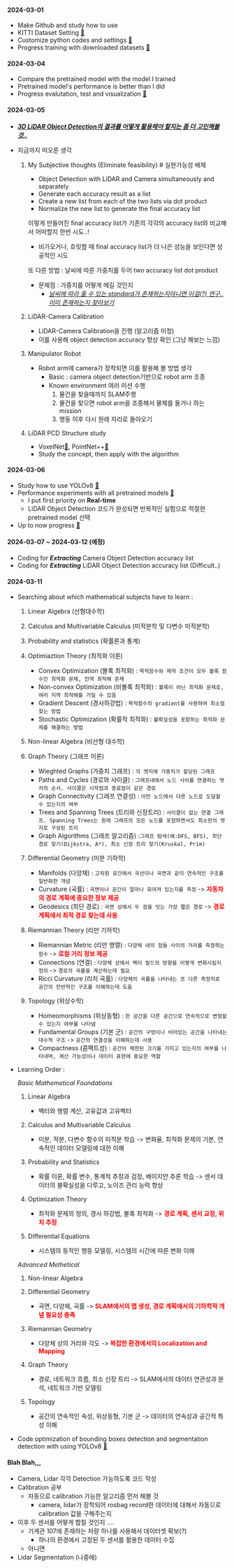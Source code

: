 #### 2024-03-01
- Make Github and study how to use
- KITTI Dataset Setting [🔗](../LiDAR_Object_Detection/PointPillars/README.md#datasets)
- Customize python codes and settings [🔗](../LiDAR_Object_Detection/PointPillars/)
- Progress training with downloaded datasets [🔗](../LiDAR_Object_Detection/PointPillars/README.md#compile)

#### 2024-03-04
- Compare the pretrained model with the model I trained
- Pretrained model's performance is better than I did
- Progress evalutation, test and visualization [🔗](../LiDAR_Object_Detection/PointPillars/README.md#evaluation)

#### 2024-03-05
- ***<U>3D LiDAR Object Detection의 결과를 어떻게 활용해야 할지는 좀 더 고민해볼것..</U>***
- 지금까지 떠오른 생각
    
    1. My Subjective thoughts (Eliminate feasibility) # 실현가능성 배제
        - Object Detection with LiDAR and Camera simultaneously and separately
        - Generate each accuracy result as a list
        - Create a new list from each of the two lists via dot product
        - Normalize the new list to generate the final accuracy list

        이렇게 만들어진 final accuracy list가 기존의 각각의 accuracy list와 비교해서 어떠할지 한번 시도..!
        - 비가오거나, 흐릿할 때 final accuracy list가 더 나은 성능을 보인다면 성공적인 시도

        또 다른 방법 : 날씨에 따른 가중치를 두어 two accuracy list dot product
        - 문제점 : 가중치를 어떻게 메길 것인지
            - *<U>날씨에 따라 줄 수 있는 standard가 존재하는지아니면 이걸(?) 연구.. 이미 존재하는지 찾아보기</U>*

    2. LiDAR-Camera Calibration
        - LiDAR-Camera Calibration을 진행 (알고리즘 미정)
        - 이를 사용해 object detection accuracy 향상 확인 (그냥 해보는 느낌)

    3. Manipulator Robot
        - Robot arm에 camera가 장착되면 이를 활용해 볼 방법 생각
            - Basic : camera object detection기반으로 robot arm 조종
            - Known environment 여러 미션 수행
                1. 물건을 찾을때까지 SLAM주행
                2. 물건을 찾으면 robot arm을 조종해서 물체를 들거나 하는 mission
                3. 행동 이후 다시 원래 자리로 돌아오기
    
    4. LiDAR PCD Structure study
        - VoxelNet[🔗](https://arxiv.org/abs/1711.06396), PointNet++[🔗](https://arxiv.org/abs/1706.02413)
        - Study the concept, then apply with the algorithm


#### 2024-03-06
- Study how to use YOLOv8 [🔗](../Camera_Object_Detection/YOLOv8/README.md#reference)
- Performance experiments with all pretrained models [🔗](../Camera_Object_Detection/YOLOv8/README.md#model-test)
    - I put first priority on **Real-time**
    - LiDAR Object Detection 코드가 완성되면 반복적인 실험으로 적절한 pretrained model 선택
- Up to now progress [🔗](../Camera_Object_Detection/YOLOv8/README.md#progress)

#### 2024-03-07 ~ 2024-03-12 (예정)
- Coding for ***Extracting*** Camera Object Detection accuracy list
- Coding for ***Extracting*** LiDAR Object Detection accuracy list (Difficult..)

#### 2024-03-11
- Searching about which mathematical subjects have to learn :
    1. Linear Algebra (선형대수학)

    2. Calculus and Multivariable Calculus (미적분학 및 다변수 미적분학)

    3. Probability and statistics (확률론과 통계)

    4. Optimiaztion Theory (최적화 이론)
        - Convex Optimization (볼록 최적화) : `목적함수와 제약 조건이 모두 볼록 함수인 최적화 문제, 전역 최적해 존재`
        - Non-convex Optimization (비볼록 최적화) : `볼록이 아닌 최적화 문제로, 여러 지역 최적해를 가질 수 있음`
        - Gradient Descent (경사하강법) : `목적함수의 gradient를 사용하여 최소점 찾는 방법`
        - Stochastic Optimization (확률적 최적화) : `불확실성을 포함하는 최적화 문제를 해결하는 방법`

    5. Non-linear Algebra (비선형 대수학)

    6. Graph Theory (그래프 이론)
        - Wieghted Graphs (가중치 그래프) : `각 엣지에 가중치가 할당된 그래프`
        - Paths and Cycles (경로와 사이클) : `그래프내에서 노드 사이를 연결하는 엣지의 순서. 사이클은 시작점과 종료점이 같은 경로`
        - Graph Connectivity (그래프 연결성) : `어떤 노드에서 다른 노드로 도달할 수 있는지의 여부`
        - Trees and Spanning Trees (트리와 신장트리) : `사이클이 없는 연결 그래프. Spanning Trees는 원래 그래프의 모든 노드를 포함하면서도 최소한의 엣지로 구성된 트리`
        - Graph Algorithms (그래프 알고리즘) :`그래프 탐색(예:DFS, BFS), 최단 경로 찾기(Dijkstra, A*), 최소 신장 트리 찾기(Kruskal, Prim)`

    7. Differential Geometry (미분 기하학)
        - Manifolds (다양체) : `고차원 공간에서 곡선이나 곡면과 같이 연속적인 구조를 일반화한 개념`
        - Curvature (곡률) : `곡면이나 공간이 얼마나 휘어져 있는지를 측정` -> **<span style="color:red"> 자동차의 경로 계획에 중요한 정보 제공 </span>**
        - Geodesics (최단 경로) : `곡면 상에서 두 점을 잇는 가장 짧은 경로` -> **<span style="color:red"> 경로 계획에서 최적 경로 찾는데 사용 </span>**

    8. Riemannian Theory (리만 기하학)
        - Riemannian Metric (리만 행렬) : `다양체 내의 점들 사이의 거리를 측정하는 함수` -> **<span style="color:red"> 로컬 거리 정보 제공 </span>**
        - Connections (연결) : `다양체 상에서 벡터 필드의 방향을 어떻게 변화시킬지 정의` -> `경로의 곡률을 계산하는데 필요`
        - Ricci Curvature (리치 곡률) : `다양체의 곡률을 나타내는 또 다른 측정치로 공간의 전반적인 구조를 이해하는데 도움`

    9. Topology (위상수학)
        - Homeomorphisms (위상동형) : `한 공간을 다른 공간으로 연속적으로 변형할 수 있는지 여부를 나타냄`
        - Fundamental Groups (기본 군) : `공간의 구멍이나 비어있는 공간을 나타내는 대수적 구조` -> `공간의 연결성을 이해하는데 사용`
        - Compactness (콤팩트성) : `공간이 제한된 크기를 가지고 있는지의 여부를 나타내며, 계산 가능성이나 데이터 표현에 중요한 역할`

- Learning Order :

    *Basic Mathemetical Foundations*
    1. Linear Algebra
        - 벡터와 행렬 계산, 고유값과 고유벡터

    2. Calculus and Multivariable Calculus
        - 미분, 적분, 다변수 함수의 미적분 학습 -> 변화율, 최적화 문제의 기본, 연속적인 데이터 모델링에 대한 이해
    
    3. Probability and Statistics
        - 확률 이론, 확률 변수, 통계적 추정과 검정, 베이지안 추론 학습 -> 센서 데이터의 불확실성을 다루고, 노이즈 관리 능력 향상
    
    4. Optimization Theory
        - 최적화 문제의 정의, 경사 하강법, 볼록 최적화 -> **<span style="color:red"> 경로 계획, 센서 교정, 위치 추정 </span>**
    
    5. Differential Equations
        - 시스템의 동적인 행동 모델링, 시스템의 시간에 따른 변화 이해
    
    *Advanced Methetical*
    1. Non-linear Algebra
    
    2. Differential Geometry
        - 곡면, 다양체, 곡률 -> **<span style="color:red"> SLAM에서의 맵 생성, 경로 계획에서의 기하학적 개념 필요성 충족 </span>**
    
    3. Riemannian Geometry
        - 다양체 상의 거리와 각도 -> **<span style="color:red"> 복잡한 환경에서의 Localization and Mapping </span>**
    
    4. Graph Theory
        - 경로, 네트워크 흐름, 최소 신장 트리 -> SLAM에서의 데이터 연관성과 분석, 네트워크 기반 모델링
    
    5. Topology
        - 공간의 연속적인 속성, 위상동형, 기본 군 -> 데이터의 연속성과 공간적 특성 이해
    
- Code optimization of bounding boxes detection and segmentation detection with using YOLOv8 [🔗](../Camera_Object_Detection/YOLOv8/)



#### Blah Blah,,,
- Camera, Lidar 각각 Detection 가능하도록 코드 작성
- Calibration 공부
    - 자동으로 calibration 가능한 알고리즘 먼저 해볼 것
        - camera, lidar가 장착되어 rosbag record한 데이터에 대해서 자동으로 calibration 값을 구해주는지
- 이후 두 센서를 어떻게 합칠 것인지 .... 
    - 기계관 107에 존재하는 차량 하나를 사용해서 데이터셋 확보(?)
        - 하나의 환경에서 고정된 두 센서를 활용한 데이터 수집 
    - 아니면 
- Lidar Segmentation (나중에)
